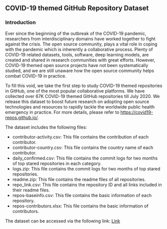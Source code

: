 ## COVID-19 themed GitHub Repository Dataset
### Introduction
Ever since the beginning of the outbreak of the COVID-19 pandemic, researchers from interdisciplinary domains have worked together to fight against the crisis. The open source community, plays a vital role in coping with the pandemic which is inherently a collaborative process. Plenty of COVID-19 related datasets, tools, software, deep learning models, are created and shared in research communities with great efforts. However, COVID-19 themed open source projects have not been systematically studied, and we are still unaware how the open source community helps combat COVID-19 in practice. 

To fill this void, we take the first step to study COVID-19 themed repositories in GitHub, one of the most popular collaborative platforms. We have collected over 67K COVID-19 themed GitHub repositories till July 2020. We release this dataset to boost future research on adopting open source technologies and resources to rapidly tackle the worldwide public health emergency in practice. For more details, please refer to https://covid19-repos.github.io/. 

The dataset includes the following files: 

* contributor-activity.csv: This file contains the contribution of each contributor.
* contributor-country.csv: This file contains the country name of each contributor.
* daily_confirmed.csv: This file contains the commit logs for two months of top stared repositories in each category.
* logs.zip: This file contains the commit logs for two months of top stared repositories.
* readme.zip: This file contains the readme files of all repositories. 
* repo_link.csv: This file contains the repository ID and all links included in their readme files. 
* repos-baseinfo.csv: This file contains the basic information of each repository. 
* repos-contributors.xlsx: This file contains the basic information of contributors. 

The dataset can be accessed via the following link: [Link](https://github.com/covid19-repos/covid19-repos)

